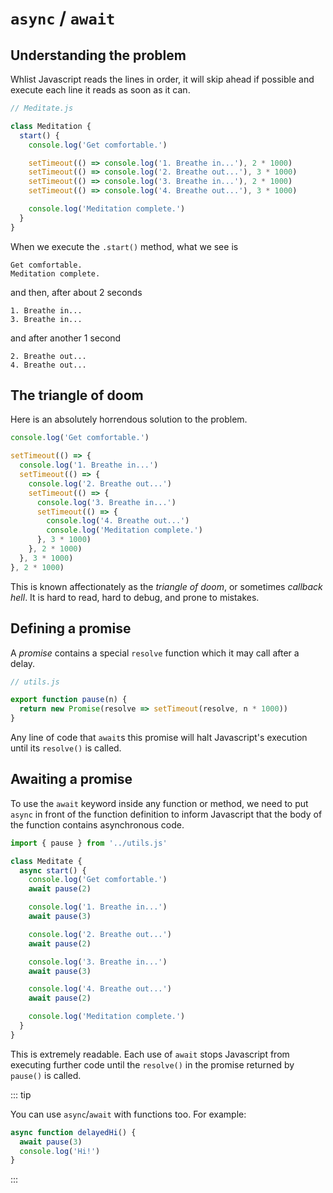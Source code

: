 # `async` / `await`

<Vimeo id="913755484" />

## Understanding the problem

Whlist Javascript reads the lines in order, it will skip ahead if possible and
execute each line it reads as soon as it can.

```js
// Meditate.js

class Meditation {
  start() {
    console.log('Get comfortable.')

    setTimeout(() => console.log('1. Breathe in...'), 2 * 1000)
    setTimeout(() => console.log('2. Breathe out...'), 3 * 1000)
    setTimeout(() => console.log('3. Breathe in...'), 2 * 1000)
    setTimeout(() => console.log('4. Breathe out...'), 3 * 1000)

    console.log('Meditation complete.')
  }
}
```

When we execute the `.start()` method, what we see is

```console
Get comfortable.
Meditation complete.
```

and then, after about 2 seconds

```console
1. Breathe in...
3. Breathe in...
```

and after another 1 second

```console
2. Breathe out...
4. Breathe out...
```

## The triangle of doom

Here is an absolutely horrendous solution to the problem.

```js
console.log('Get comfortable.')

setTimeout(() => {
  console.log('1. Breathe in...')
  setTimeout(() => {
    console.log('2. Breathe out...')
    setTimeout(() => {
      console.log('3. Breathe in...')
      setTimeout(() => {
        console.log('4. Breathe out...')
        console.log('Meditation complete.')
      }, 3 * 1000)
    }, 2 * 1000)
  }, 3 * 1000)
}, 2 * 1000)
```

This is known affectionately as the _triangle of doom_, or sometimes _callback
hell_. It is hard to read, hard to debug, and prone to mistakes.

## Defining a promise

A _promise_ contains a special `resolve` function which it may call after a
delay.

```js
// utils.js

export function pause(n) {
  return new Promise(resolve => setTimeout(resolve, n * 1000))
}
```

Any line of code that `await`s this promise will halt Javascript's execution
until its `resolve()` is called.

## Awaiting a promise

To use the `await` keyword inside any function or method, we need to put `async`
in front of the function definition to inform Javascript that the body of the
function contains asynchronous code.

```js
import { pause } from '../utils.js'

class Meditate {
  async start() {
    console.log('Get comfortable.')
    await pause(2)

    console.log('1. Breathe in...')
    await pause(3)

    console.log('2. Breathe out...')
    await pause(2)

    console.log('3. Breathe in...')
    await pause(3)

    console.log('4. Breathe out...')
    await pause(2)

    console.log('Meditation complete.')
  }
}
```

This is extremely readable. Each use of `await` stops Javascript from executing
further code until the `resolve()` in the promise returned by `pause()` is
called.

::: tip

You can use `async`/`await` with functions too. For example:

```js
async function delayedHi() {
  await pause(3)
  console.log('Hi!')
}
```

:::
